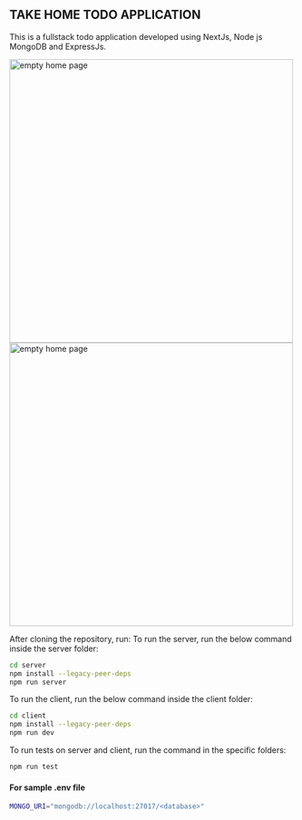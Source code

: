 ## TAKE HOME TODO APPLICATION

This is a fullstack todo application developed using NextJs, Node js MongoDB and ExpressJs.
<p float="left">
<img src="https://github.com/neeraja-anil/take-home/assets/95233789/c1de576f-9844-4868-a305-5d603b1c5b48" alt="empty home page" width="500" />
<img src="https://github.com/neeraja-anil/take-home/assets/95233789/4fb3445d-d357-41b6-8e6e-4a6b170b0dcd" alt="empty home page" width="500" />
</p>



After cloning the repository, run:
To run the server, run the below command inside the server folder:

```bash
cd server
npm install --legacy-peer-deps
npm run server
```

To run the client, run the below command inside the client folder:

```bash
cd client
npm install --legacy-peer-deps
npm run dev
```

To run tests on server and client, run the command in the specific folders:

```bash
npm run test
```

#### For sample .env file

```bash
MONGO_URI="mongodb://localhost:27017/<database>"
```

